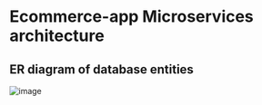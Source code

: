# Ecommerce-app Microservices architecture

## ER diagram of database entities
![image](https://github.com/user-attachments/assets/23fed942-38a0-4dd7-ac42-5e9ab97f4a4e)
